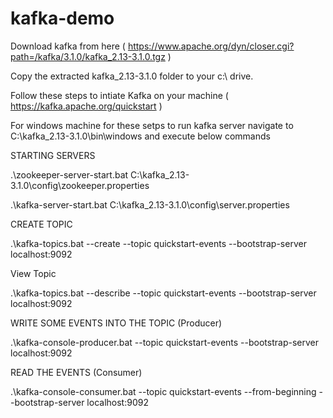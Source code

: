 # kafka-demo

Download kafka from here ( https://www.apache.org/dyn/closer.cgi?path=/kafka/3.1.0/kafka_2.13-3.1.0.tgz )

Copy the extracted  kafka_2.13-3.1.0 folder to your c:\ drive.

Follow these steps to intiate Kafka on your machine ( https://kafka.apache.org/quickstart )

For windows machine for these setps to run kafka server navigate to C:\kafka_2.13-3.1.0\bin\windows and execute below commands

 STARTING SERVERS
 
  .\zookeeper-server-start.bat  C:\kafka_2.13-3.1.0\config\zookeeper.properties

  .\kafka-server-start.bat  C:\kafka_2.13-3.1.0\config\server.properties

CREATE TOPIC

  .\kafka-topics.bat --create --topic quickstart-events --bootstrap-server localhost:9092

View Topic

  .\kafka-topics.bat --describe --topic quickstart-events --bootstrap-server localhost:9092

WRITE SOME EVENTS INTO THE TOPIC (Producer)

  .\kafka-console-producer.bat --topic quickstart-events --bootstrap-server localhost:9092

READ THE EVENTS (Consumer)

  .\kafka-console-consumer.bat --topic quickstart-events --from-beginning --bootstrap-server localhost:9092
